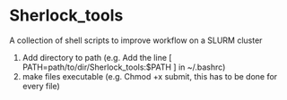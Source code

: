 # Sherlock_tools
A collection of shell scripts to improve workflow on a SLURM cluster

1) Add directory to path (e.g. Add the line [ PATH=path/to/dir/Sherlock_tools:$PATH ] in ~/.bashrc)
2) make files executable (e.g. Chmod +x submit, this has to be done for every file)
